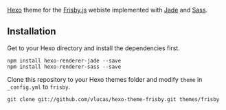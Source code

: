 
[Hexo](http://hexo.io) theme for the [Frisby.js](http://frsibyjs.com) webiste implemented with [Jade](http://jade-lang.com/) and [Sass](http://http://sass-lang.com/).

## Installation

Get to your Hexo directory and install the dependencies first.

```shell
npm install hexo-renderer-jade --save
npm install hexo-renderer-sass --save
```

Clone this repository to your Hexo themes folder and modify `theme` in `_config.yml` to `frisby`.

```shell
git clone git://github.com/vlucas/hexo-theme-frisby.git themes/frisby
```
